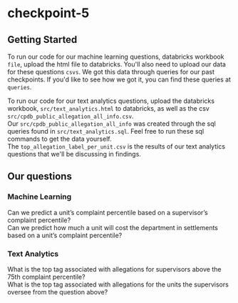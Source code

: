 # checkpoint-5

## Getting Started
To run our code for our machine learning questions, databricks workbook `file`, upload the html file to databricks. You'll also need to upload our data for these questions `csvs`.
We got this data through queries for our past checkpoints. If you'd like to see how we got it, you can find these queries at `queries`.

To run our code for our text analytics questions, upload the databricks workbook, `src/text_analytics.html` to databricks, as well as the csv `src/cpdb_public_allegation_all_info.csv`. 
<br>Our `src/cpdb_public_allegation_all_info` was created through the sql queries found in `src/text_analytics.sql`. Feel free to run these sql commands to get the data yourself.
<br>The `top_allegation_label_per_unit.csv` is the results of our text analytics questions that we'll be discussing in findings.

## Our questions
### Machine Learning
Can we predict a unit’s complaint percentile based on a supervisor’s complaint percentile?<br>
Can we predict how much a unit will cost the department in settlements based on a unit’s complaint percentile?

### Text Analytics
What is the top tag associated with allegations for supervisors above the 75th complaint percentile?<br>
What is the top tag associated with allegations for the units the supervisors oversee from the question above?
